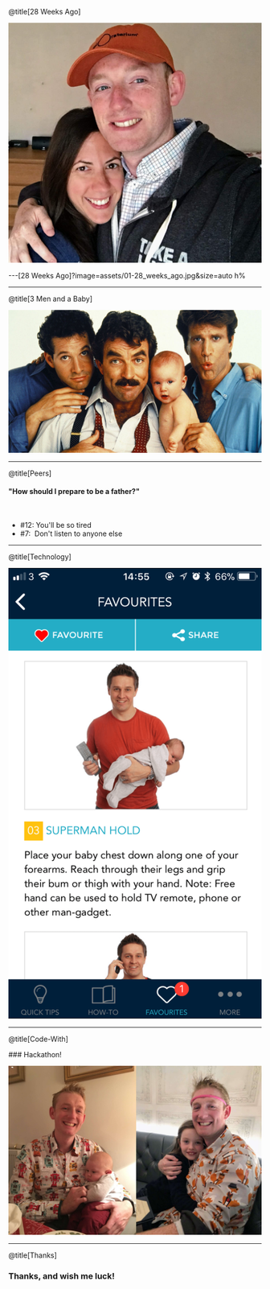 @title[28 Weeks Ago]

![28 Weeks Ago](assets/01-28_weeks_ago.jpg)

---[28 Weeks Ago]?image=assets/01-28_weeks_ago.jpg&size=auto h%

---

@title[3 Men and a Baby]

![3 men and a baby](assets/02-3_men_and_a_baby.jpg)

---

@title[Peers]

#### "How should I prepare to be a father?"
<br/>

* \#12:&nbsp;You'll be so tired
* \#7:&nbsp;&nbsp;Don't listen to anyone else

---

@title[Technology]

![Quick Tips App](assets/03-quick_tips.png)

---

@title[Code-With]

### Hackathon!

![Code With](assets/04-code_with.jpg)

---

@title[Thanks]

### Thanks, and wish me luck!
